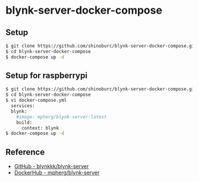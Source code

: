 # blynk-server-docker-compose

## Setup

```sh
$ git clone https://github.com/shinoburc/blynk-server-docker-compose.git
$ cd blynk-server-docker-compose
$ docker-compose up -d
```
## Setup for raspberrypi

```sh
$ git clone https://github.com/shinoburc/blynk-server-docker-compose.git
$ cd blynk-server-docker-compose
$ vi docker-compose.yml
  services:
  blynk:
    #image: mpherg/blynk-server:latest
    build:
      context: blynk
$ docker-compose up -d
```

## Reference

- [GitHub - blynkkk/blynk-server](https://github.com/blynkkk/blynk-server)
- [DockerHub - mpherg/blynk-server](https://hub.docker.com/r/mpherg/blynk-server/)
